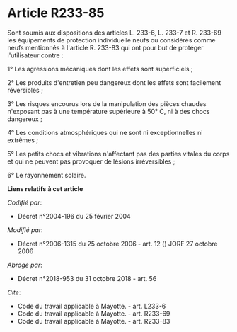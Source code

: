 # Article R233-85

Sont soumis aux dispositions des articles L. 233-6, L. 233-7 et R. 233-69 les équipements de protection individuelle neufs ou
considérés comme neufs mentionnés à l'article R. 233-83 qui ont pour but de protéger l'utilisateur contre : 

1° Les agressions mécaniques dont les effets sont superficiels ; 

2° Les produits d'entretien peu dangereux dont les effets sont facilement réversibles ; 

3° Les risques encourus lors de la manipulation des pièces chaudes n'exposant pas à une température supérieure à 50° C, ni à
des chocs dangereux ; 

4° Les conditions atmosphériques qui ne sont ni exceptionnelles ni extrêmes ; 

5° Les petits chocs et vibrations n'affectant pas des parties vitales du corps et qui ne peuvent pas provoquer de lésions
irréversibles ; 

6° Le rayonnement solaire.

**Liens relatifs à cet article**

_Codifié par_:

  - Décret n°2004-196 du 25 février 2004

_Modifié par_:

  - Décret n°2006-1315 du 25 octobre 2006 - art. 12 () JORF 27 octobre 2006

_Abrogé par_:

  - Décret n°2018-953 du 31 octobre 2018 - art. 56

_Cite_:

  - Code du travail applicable à Mayotte. - art. L233-6
  - Code du travail applicable à Mayotte. - art. R233-69
  - Code du travail applicable à Mayotte. - art. R233-83
